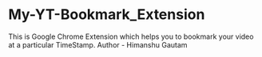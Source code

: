 # My-YT-Bookmark_Extension
This is Google Chrome Extension which helps you to bookmark your video at a particular TimeStamp.
Author - Himanshu Gautam
